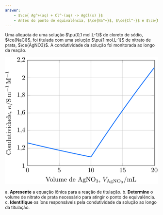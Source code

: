 ```yaml
---
answer:
    - $\ce{ Ag^+(aq) + Cl^-(aq) -> AgCl(s) }$
    - Antes do ponto de equivalência, $\ce{Na^+}$, $\ce{Cl^-}$ e $\ce{NO3^-}$. No ponto de equivalência, $\ce{Na^+}$ e $\ce{NO3^-}$. Após o ponto de equivalência, $\ce{Na^+}$, $\ce{Ag^+}$ e $\ce{NO3^-}$. 
---
```



Uma alíquota de uma solução $\pu{0,1 mol.L-1}$ de cloreto de sódio, $\ce{NaCl}$, foi titulada com uma solução $\pu{1 mol.L-1}$ de nitrato de prata, $\ce{AgNO3}$. A condutividade da solução foi monitorada ao longo da reação.

![Figura do problema 3E43.](3E43-1P.svg)

a. **Apresente** a equação iônica para a reação de titulação.
b. **Determine** o volume de nitrato de prata necessário para atingir o ponto de equivalência.
c. **Identifique** os íons responsáveis pela condutividade da solução ao longo da titulação.
